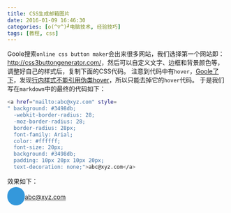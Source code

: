 ```yaml
---
title: CSS生成邮箱图片
date: 2016-01-09 16:46:30
categories: [o(^▽^)┛电脑技术, 经验技巧]
tags: [教程, css]
---
```


Goole搜索`online css button maker`会出来很多网站，我们选择第一个网站即：<http://css3buttongenerator.com/>，然后可以自定义文字、边框和背景颜色等，调整好自己的样式后，复制下面的CSS代码。
注意到代码中有`hover`，[Goole了下][1]，发现[行内样式不能引用伪类hover][2]，所以只能去掉它的`hover`代码。
于是我们写在`markdown`中的最终的代码如下：
``` bash
<a href="mailto:abc@xyz.com" style=
" background: #3498db;
  -webkit-border-radius: 28;
  -moz-border-radius: 28;
  border-radius: 28px;
  font-family: Arial;
  color: #ffffff;
  font-size: 20px;
  background: #3498db;
  padding: 10px 20px 10px 20px;
  text-decoration: none;">abc@xyz.com</a>
```
效果如下：

<a href="mailto:abc@xyz.com" style=
" background: #3498db;
  -webkit-border-radius: 28;
  -moz-border-radius: 28;
  border-radius: 28px;
  font-family: Arial;
  color: #ffffff;
  font-size: 20px;
  background: #3498db;
  padding: 10px 20px 10px 20px;
  text-decoration: none;">abc@xyz.com</a>

  [1]: https://www.google.com/#newwindow=1&q=hover+inline+css
  [2]: http://stackoverflow.com/questions/1033156/how-to-write-ahover-in-inline-css